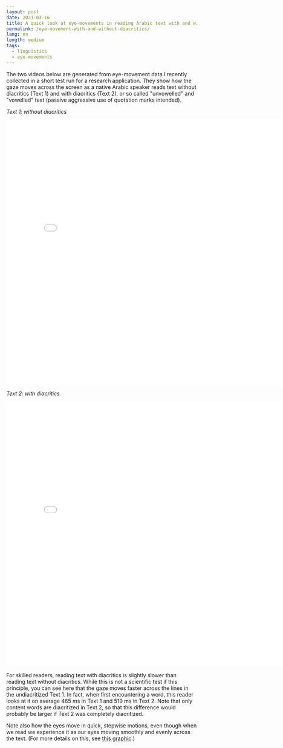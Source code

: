 ```yaml
---
layout: post
date: 2021-03-16
title: A quick look at eye-movements in reading Arabic text with and without diacritics 
permalink: /eye-movement-with-and-without-diacritics/
lang: en
length: medium
tags:
  - linguistics
  - eye-movements
---
```


The two videos below are generated from eye-movement data I recently collected in a short test run for a research application. They show how the gaze moves across the screen as a native Arabic speaker reads text without diacritics (Text&nbsp;1) and with diacritics (Text&nbsp;2), or so called "unvowelled" and "vowelled" text (passive aggressive use of quotation marks intended).


*Text 1: without diacritics*

<iframe width="800" height="700" src="/images/2021-03-16/et-nodia.gif" frameborder="0" allowfullscreen></iframe>

*Text 2: with diacritics*

<iframe width="800" height="700" src="/images/2021-03-16/et-dia.gif" frameborder="0" allowfullscreen></iframe>

For skilled readers, reading text with diacritics is slightly slower than reading text without diacritics. While this is not a scientific test if this principle, you can see here that the gaze moves faster across the lines in the undiacritized Text&nbsp;1. In fact, when first encountering a word, this reader looks at it on average 465&nbsp;ms in Text&nbsp;1 and 519&nbsp;ms in Text&nbsp;2. Note that only content words are diacritized in Text&nbsp;2, so that this difference would probably be larger if Text&nbsp;2 was completely diacritized.

Note also how the eyes move in quick, stepwise motions, even though when we read we experience it as our eyes moving smoothly and evenly across the text. (For more details on this, see [this graphic](/eye-movements-and-perceptual-span-in-reading/).)
